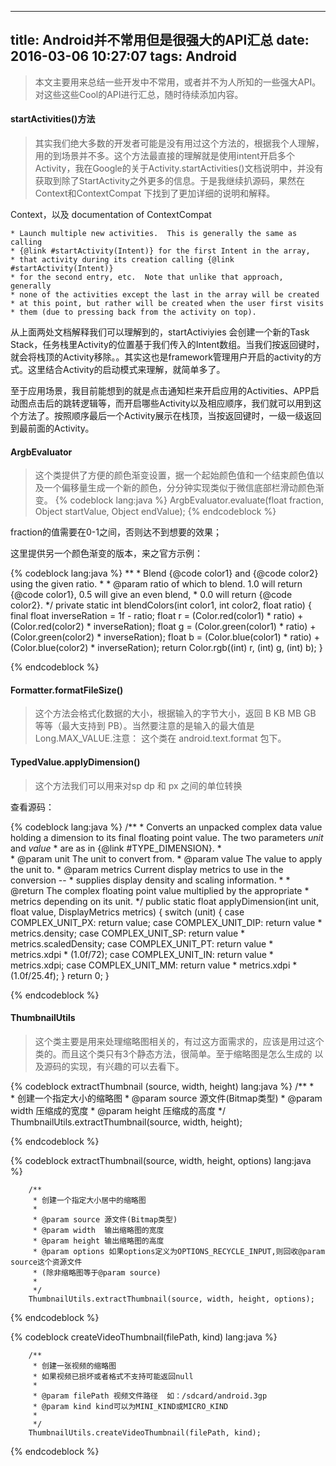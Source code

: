 
---
title: Android并不常用但是很强大的API汇总
date: 2016-03-06 10:27:07
tags: Android
---

> 本文主要用来总结一些开发中不常用，或者并不为人所知的一些强大API。对这些这些Cool的API进行汇总，随时待续添加内容。

#### startActivities()方法

> 其实我们绝大多数的开发者可能是没有用过这个方法的，根据我个人理解，用的到场景并不多。这个方法最直接的理解就是使用intent开启多个Activity，我在Google的关于Activity.startActivities()文档说明中，并没有获取到除了StartActivity之外更多的信息。于是我继续扒源码，果然在Context和ContextCompat 下找到了更加详细的说明和解释。

Context，以及 documentation of ContextCompat 

	* Launch multiple new activities.  This is generally the same as calling
	* {@link #startActivity(Intent)} for the first Intent in the array,
	* that activity during its creation calling {@link #startActivity(Intent)}
	* for the second entry, etc.  Note that unlike that approach, generally
	* none of the activities except the last in the array will be created
	* at this point, but rather will be created when the user first visits
	* them (due to pressing back from the activity on top).

从上面两处文档解释我们可以理解到的，startActiviyies 会创建一个新的Task Stack，任务栈里Activity的位置基于我们传入的Intent数组。当我们按返回键时，就会将栈顶的Activity移除。。其实这也是framework管理用户开启的activity的方式。这里结合Activity的启动模式来理解，就简单多了。

至于应用场景，我目前能想到的就是点击通知栏来开启应用的Activities、APP启动图点击后的跳转逻辑等，而开启哪些Activity以及相应顺序，我们就可以用到这个方法了。按照顺序最后一个Activity展示在栈顶，当按返回键时，一级一级返回到最前面的Activity。

#### ArgbEvaluator

> 这个类提供了方便的颜色渐变设置，据一个起始颜色值和一个结束颜色值以及一个偏移量生成一个新的颜色，分分钟实现类似于微信底部栏滑动颜色渐变。
{% codeblock lang:java %}
	ArgbEvaluator.evaluate(float fraction, Object startValue, Object endValue);
{% endcodeblock %}

fraction的值需要在0-1之间，否则达不到想要的效果；

这里提供另一个颜色渐变的版本，来之官方示例：

{% codeblock lang:java %}
	    **
	    * Blend {@code color1} and {@code color2} using the given ratio.
	    *
	    * @param ratio of which to blend. 1.0 will return {@code color1}, 0.5 will give an even blend,
	    *              0.0 will return {@code color2}.
	    */
	   private static int blendColors(int color1, int color2, float ratio) {
	       final float inverseRation = 1f - ratio;
	       float r = (Color.red(color1) * ratio) + (Color.red(color2) * inverseRation);
	       float g = (Color.green(color1) * ratio) + (Color.green(color2) * inverseRation);
	       float b = (Color.blue(color1) * ratio) + (Color.blue(color2) * inverseRation);
	       return Color.rgb((int) r, (int) g, (int) b);
	   }

{% endcodeblock %}

#### Formatter.formatFileSize()

> 这个方法会格式化数据的大小，根据输入的字节大小，返回 B KB MB GB 等等（最大支持到 PB）。当然要注意的是输入的最大值是 Long.MAX_VALUE.注意： 这个类在 android.text.format 包下。

#### TypedValue.applyDimension()

> 这个方法我们可以用来对sp dp 和 px 之间的单位转换

查看源码：

{% codeblock lang:java %}
	/**
	    * Converts an unpacked complex data value holding a dimension to its final floating point value. The two parameters <var>unit</var> and <var>value</var>
	    * are as in {@link #TYPE_DIMENSION}.
	    *  
	    * @param unit The unit to convert from.
	    * @param value The value to apply the unit to.
	    * @param metrics Current display metrics to use in the conversion -- 
	    *                supplies display density and scaling information.
	    * 
	    * @return The complex floating point value multiplied by the appropriate 
	    * metrics depending on its unit. 
	    */
	   public static float applyDimension(int unit, float value,
	                                      DisplayMetrics metrics)
	   {
	       switch (unit) {
	       case COMPLEX_UNIT_PX:
	           return value;
	       case COMPLEX_UNIT_DIP:
	           return value * metrics.density;
	       case COMPLEX_UNIT_SP:
	           return value * metrics.scaledDensity;
	       case COMPLEX_UNIT_PT:
	           return value * metrics.xdpi * (1.0f/72);
	       case COMPLEX_UNIT_IN:
	           return value * metrics.xdpi;
	       case COMPLEX_UNIT_MM:
	           return value * metrics.xdpi * (1.0f/25.4f);
	       }
	       return 0;
	   }

{% endcodeblock %}

#### ThumbnailUtils
>这个类主要是用来处理缩略图相关的，有过这方面需求的，应该是用过这个类的。而且这个类只有3个静态方法，很简单。至于缩略图是怎么生成的 以及源码的实现，有兴趣的可以去看下。


{% codeblock extractThumbnail (source, width, height) lang:java %}
	   /** 
 		*  
 		* 创建一个指定大小的缩略图 
 		* @param source 源文件(Bitmap类型) 
		* @param width  压缩成的宽度 
 		* @param height 压缩成的高度 
		*/  
		ThumbnailUtils.extractThumbnail(source, width, height);

{% endcodeblock %}

{% codeblock extractThumbnail(source, width, height, options) lang:java %}

		/** 
		 * 创建一个指定大小居中的缩略图 
		 *  
		 * @param source 源文件(Bitmap类型) 
		 * @param width  输出缩略图的宽度 
		 * @param height 输出缩略图的高度 
		 * @param options 如果options定义为OPTIONS_RECYCLE_INPUT,则回收@param source这个资源文件 
		 * (除非缩略图等于@param source) 
		 *  
		 */  
		ThumbnailUtils.extractThumbnail(source, width, height, options);

{% endcodeblock %}

{% codeblock createVideoThumbnail(filePath, kind) lang:java %}

		/** 
		 * 创建一张视频的缩略图 
		 * 如果视频已损坏或者格式不支持可能返回null 
		 *  
		 * @param filePath 视频文件路径  如：/sdcard/android.3gp 
		 * @param kind kind可以为MINI_KIND或MICRO_KIND 
		 *  
		 */  
		ThumbnailUtils.createVideoThumbnail(filePath, kind);
{% endcodeblock %}
